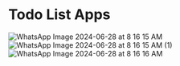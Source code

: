 # Todo List Apps




![WhatsApp Image 2024-06-28 at 8 16 15 AM](https://github.com/ShijiroHikiro/Flutter-TodoListApps/assets/169379608/467913bf-0c1f-4265-8696-69c1a78b0ab8)
![WhatsApp Image 2024-06-28 at 8 16 15 AM (1)](https://github.com/ShijiroHikiro/Flutter-TodoListApps/assets/169379608/cfa98186-f089-479c-b055-4acc349f890c)
![WhatsApp Image 2024-06-28 at 8 16 16 AM](https://github.com/ShijiroHikiro/Flutter-TodoListApps/assets/169379608/a80033d4-058a-4c13-aa52-cb0a03c9e582)
